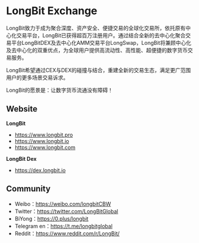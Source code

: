 # LongBit Exchange

LongBit致力于成为聚合深度、资产安全、便捷交易的全球化交易所，依托原有中心化交易平台，LongBit已获得超百万注册用户。通过结合全新的去中心化聚合交易平台LongBitDEX及去中心化AMM交易平台LongSwap，LongBit将兼顾中心化及去中心化的双重优点，为全球用户提供高流动性、高性能、超便捷的数字货币交易服务。

LongBit希望通过CEX与DEX的碰撞与结合，重建全新的交易生态，满足更广范围用户的更多场景交易诉求。

LongBit的愿景是：让数字货币流通没有障碍！


## Website

**LongBit**
- https://www.longbit.pro
- https://www.longbit.io
- https://www.longbit.com

**LongBit Dex**
- https://dex.longbit.io


## Community

- Weibo：https://weibo.com/longbitCBW
- Twitter：https://twitter.com/LongBitGlobal
- BiYong：https://0.plus/longbit
- Telegram en：https://t.me/longbitglobal
- Reddit：https://www.reddit.com/r/LongBit/
